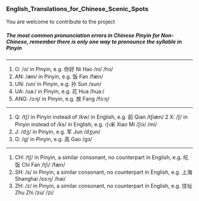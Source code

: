 ### English_Translations_for_Chinese_Scenic_Spots

You are welcome to contribute to the project

##### The most common pronunciation errors in Chinese Pinyin for Non-Chinese, remember there is only one way to pronounce the syllable in Pinyin
---------------------------------
1. O: /ɔ/ in Pinyin, e.g. 你好 Ni Hao /ni/ /hɔ/
2. AN: /æn/ in Pinyin, e.g. 饭 Fan /fæn/
3. UN: /un/ in Pinyin, e.g. 孙 Sun /sun/
4. UA: /ua:/ in Pinyin, e.g. 花 Hua /hua:/
5. ANG: /ɔ:ŋ/ in Pinyin, e.g. 放 Fang /fɔ:ŋ/
----------------------------------
1. Q: /tʃ/ in Pinyin instead of /kw/ in English, e.g. 前 Qian /tʃiæn/
2  X: /ʃ/ in Pinyin instead of /ks/ in English, e.g. 小米 Xiao Mi /ʃiɔ/ /mi/
3. J: /dʒ/ in Pinyin, e.g. 军 Jun /dʒun/
4. G: /g/ in Pinyin, e.g. 高 Gao /gɔ/
---------------------------------
1. CH: /tʃ/ in Pinyin, a similar consonant, no counterpart in English, e.g.  吃饭 Chi Fan /tʃi/ /fæn/
2. SH: /s/ in Pinyin, a similar consonant, no counterpart in English, e.g. 上海 Shanghai /sɔ:ŋ/ /hai/
3. ZH: /z/ in Pinyin, a similar consonant, no counterpart in English, e.g. 住址 Zhu Zhi /zu/ /zi/

